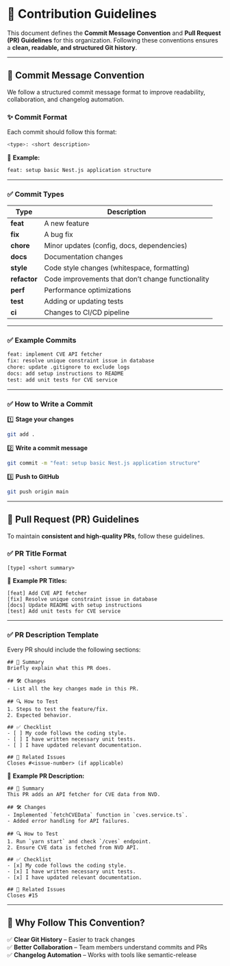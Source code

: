 # **🚀 Contribution Guidelines**

This document defines the **Commit Message Convention** and **Pull Request (PR) Guidelines** for this organization. Following these conventions ensures a **clean, readable, and structured Git history**. 

---

## **📌 Commit Message Convention**
We follow a structured commit message format to improve readability, collaboration, and changelog automation.

### **✨ Commit Format**
Each commit should follow this format:

```bash
<type>: <short description>
```

🔹 **Example:**
```bash
feat: setup basic Nest.js application structure
```

---

### **✅ Commit Types**
| Type       | Description |
|------------|-------------|
| **feat**   | A new feature |
| **fix**    | A bug fix |
| **chore**  | Minor updates (config, docs, dependencies) |
| **docs**   | Documentation changes |
| **style**  | Code style changes (whitespace, formatting) |
| **refactor** | Code improvements that don’t change functionality |
| **perf**   | Performance optimizations |
| **test**   | Adding or updating tests |
| **ci**     | Changes to CI/CD pipeline |

---

### **✅ Example Commits**
```bash
feat: implement CVE API fetcher
fix: resolve unique constraint issue in database
chore: update .gitignore to exclude logs
docs: add setup instructions to README
test: add unit tests for CVE service
```

---

### **✅ How to Write a Commit**
1️⃣ **Stage your changes**
```bash
git add .
```

2️⃣ **Write a commit message**
```bash
git commit -m "feat: setup basic Nest.js application structure"
```

3️⃣ **Push to GitHub**
```bash
git push origin main
```

---

## **📌 Pull Request (PR) Guidelines**
To maintain **consistent and high-quality PRs**, follow these guidelines.

### **✅ PR Title Format**
```
[type] <short summary>
```
🔹 **Example PR Titles:**
```
[feat] Add CVE API fetcher
[fix] Resolve unique constraint issue in database
[docs] Update README with setup instructions
[test] Add unit tests for CVE service
```

---

### **✅ PR Description Template**
Every PR should include the following sections:

```
## 📌 Summary
Briefly explain what this PR does.

## 🛠️ Changes
- List all the key changes made in this PR.

## 🔍 How to Test
1. Steps to test the feature/fix.
2. Expected behavior.

## ✅ Checklist
- [ ] My code follows the coding style.
- [ ] I have written necessary unit tests.
- [ ] I have updated relevant documentation.

## 🔗 Related Issues
Closes #<issue-number> (if applicable)
```

🔹 **Example PR Description:**
```
## 📌 Summary
This PR adds an API fetcher for CVE data from NVD.

## 🛠️ Changes
- Implemented `fetchCVEData` function in `cves.service.ts`.
- Added error handling for API failures.

## 🔍 How to Test
1. Run `yarn start` and check `/cves` endpoint.
2. Ensure CVE data is fetched from NVD API.

## ✅ Checklist
- [x] My code follows the coding style.
- [x] I have written necessary unit tests.
- [x] I have updated relevant documentation.

## 🔗 Related Issues
Closes #15
```

---

## **🎯 Why Follow This Convention?**
✅ **Clear Git History** – Easier to track changes  
✅ **Better Collaboration** – Team members understand commits and PRs  
✅ **Changelog Automation** – Works with tools like semantic-release  
